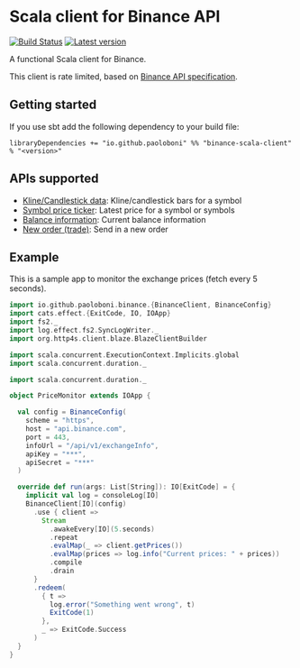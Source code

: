 # Scala client for Binance API

[![Build Status](https://travis-ci.com/paoloboni/binance-scala-client.svg?branch=master)](https://travis-ci.com/paoloboni/binance-scala-client)
[![Latest version](https://img.shields.io/maven-central/v/io.github.paoloboni/binance-scala-client_2.13.svg)](https://search.maven.org/artifact/io.github.paoloboni/binance-scala-client_2.13)

A functional Scala client for Binance.

This client is rate limited, based on [Binance API specification](https://github.com/binance-exchange/binance-official-api-docs/blob/master/rest-api.md#limits).

## Getting started

If you use sbt add the following dependency to your build file:

```sbtshell
libraryDependencies += "io.github.paoloboni" %% "binance-scala-client" % "<version>"
```

## APIs supported

* [Kline/Candlestick data](https://github.com/binance-exchange/binance-official-api-docs/blob/master/rest-api.md#klinecandlestick-data): Kline/candlestick bars for a symbol
* [Symbol price ticker](https://github.com/binance-exchange/binance-official-api-docs/blob/master/rest-api.md#symbol-price-ticker): Latest price for a symbol or symbols
* [Balance information](https://github.com/binance-exchange/binance-official-api-docs/blob/master/rest-api.md#account-information-user_data): Current balance information
* [New order (trade)](https://github.com/binance-exchange/binance-official-api-docs/blob/master/rest-api.md#new-order--trade): Send in a new order

## Example

This is a sample app to monitor the exchange prices (fetch every 5 seconds).

```scala
import io.github.paoloboni.binance.{BinanceClient, BinanceConfig}
import cats.effect.{ExitCode, IO, IOApp}
import fs2._
import log.effect.fs2.SyncLogWriter._
import org.http4s.client.blaze.BlazeClientBuilder

import scala.concurrent.ExecutionContext.Implicits.global
import scala.concurrent.duration._

import scala.concurrent.duration._

object PriceMonitor extends IOApp {

  val config = BinanceConfig(
    scheme = "https",
    host = "api.binance.com",
    port = 443,
    infoUrl = "/api/v1/exchangeInfo",
    apiKey = "***",
    apiSecret = "***"
  )

  override def run(args: List[String]): IO[ExitCode] = {
    implicit val log = consoleLog[IO]
    BinanceClient[IO](config)
      .use { client =>
        Stream
          .awakeEvery[IO](5.seconds)
          .repeat
          .evalMap(_ => client.getPrices())
          .evalMap(prices => log.info("Current prices: " + prices))
          .compile
          .drain
      }
      .redeem(
        { t =>
          log.error("Something went wrong", t)
          ExitCode(1)
        },
        _ => ExitCode.Success
      )
  }
}
```